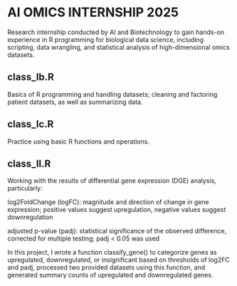 # AI OMICS INTERNSHIP 2025

Research internship conducted by AI and Biotechnology to gain hands-on experience in R programming for biological data science, including scripting, data wrangling, and statistical analysis of high-dimensional omics datasets.

## class_Ib.R

Basics of R programming and handling datasets; cleaning and factoring patient datasets, as well as summarizing data.

## class_Ic.R

Practice using basic R functions and operations.

## class_II.R

Working with the results of differential gene expression (DGE) analysis, particularly:

  log2FoldChange (logFC): magnitude and direction of change in gene expression; positive values suggest upregulation, negative values suggest downregulation
  
  adjusted p-value (padj): statistical significance of the observed difference, corrected for multiple testing; padj < 0.05 was used
  
In this project, I wrote a function classify_gene() to categorize genes as upregulated, downregulated, or insignificant based on thresholds of log2FC and padj, processed two provided datasets using this function, and generated summary counts of upregulated and downregulated genes.
  
